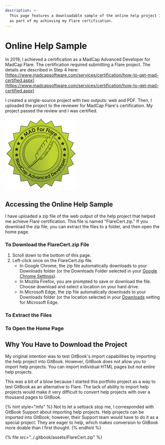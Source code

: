 ```yaml
---
description: >-
  This page features a downloadable sample of the online help project I created
  as part of my achieving my Flare certification.
---
```


# Online Help Sample

In 2019, I achieved a certification as a MadCap Advanced Developer for MadCap Flare. The certification required submitting a Flare project. The details are described in Step 4 here: [https://www.madcapsoftware.com/services/certification/how-to-get-mad-certified.aspx](https://www.madcapsoftware.com/services/certification/how-to-get-mad-certified.aspx)

I created a single-source project with two outputs: web and PDF. Then, I uploaded the project to the reviewer for MadCap Flare's certification. My project passed the review and I was certified.

![The official logo for MadCap Flare certification.](../.gitbook/assets/certifiedMAD.PNG)

## Accessing the Online Help Sample

I have uploaded a zip file of the web output of the help project that helped me achieve Flare certification. This file is named "FlareCert.zip." If you download the zip file, you can extract the files to a folder, and then open the home page.&#x20;

### To Download the FlareCert.zip File

1. Scroll down to the bottom of this page.
2. Left-click once on the FlareCert.zip file.
   * In Google Chrome, the zip file automatically downloads to your Downloads folder (or the Downloads Folder selected in your [Google Chrome Settings](chrome://settings/downloads)).
   * In Mozilla Firefox, you are prompted to save or download the file. Choose download and select a location on your hard drive.
   * In Microsoft Edge, the zip file automatically downloads to your Downloads folder (or the location selected in your [Downloads](edge://settings/downloads) setting for Microsoft Edge.

### To Extract the Files



### To Open the Home Page



## Why You Have to Download the Project

My original intention was to test GitBook's import capabilities by importing the help project into GitBook. However, GitBook does not allow you to import help projects. You can import individual HTML pages but not entire help projects.&#x20;

This was a bit of a blow because I started this portfolio project as a way to test GitBook as an alternative to Flare. The lack of ability to import help projects would make it very difficult to convert help projects with over a thousand pages to GitBook.&#x20;

{% hint style="info" %}
Not to let a setback stop me, I corresponded with GitBook Support about importing help projects. Help projects can be imported into GitBook; however, their Support team would have to do it as a special project. They are eager to help, which makes conversion to GitBook more doable than I first thought.
{% endhint %}



{% file src="../.gitbook/assets/FlareCert.zip" %}
